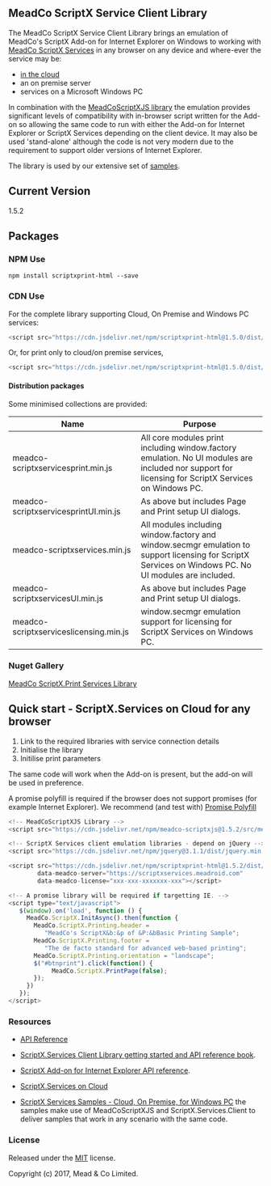 ## MeadCo ScriptX Service Client Library

The MeadCo ScriptX Service Client Library brings an emulation of MeadCo's ScriptX Add-on for Internet Explorer on Windows to 
working with [MeadCo ScriptX Services](https://www.meadroid.com/Features/ScriptXServices) in any browser on any device and where-ever the service may be:

* [in the cloud](https://scriptxservices.meadroid.com)
* an on premise server
* services on a Microsoft Windows PC

In combination with the [MeadCoScriptXJS library](https://github.com/MeadCo/MeadCoScriptXJS) the emulation provides 
significant levels of compatibility with in-browser script written for the Add-on so allowing the same code to run with either the Add-on for Internet Explorer or ScriptX Services depending on the client device. 
It may also be used 'stand-alone' although the code is not very modern due to the requirement to support older versions of Internet Explorer.

The library is used by our extensive set of [samples](https://scriptxprintsamples.meadroid.com). 

## Current Version

1.5.2

## Packages 

### NPM Use

```
npm install scriptxprint-html --save
```

### CDN Use

For the complete library supporting Cloud, On Premise and Windows PC services:

```javascript
<script src="https://cdn.jsdelivr.net/npm/scriptxprint-html@1.5.0/dist/meadco-scriptxservices.min.js"></script>
```

Or, for print only to cloud/on premise services,

```javascript
<script src="https://cdn.jsdelivr.net/npm/scriptxprint-html@1.5.0/dist/meadco-scriptxservicesprint.min.js"></script>
```

#### Distribution packages

Some minimised collections are provided:

| Name | Purpose |
|---|---|
| meadco-scriptxservicesprint.min.js | All core modules print including window.factory emulation. No UI modules are included nor support for licensing for ScriptX Services on Windows PC.  |
| meadco-scriptxservicesprintUI.min.js | As above but includes Page and Print setup UI dialogs.  |
| meadco-scriptxservices.min.js | All modules including window.factory and window.secmgr emulation to support licensing for ScriptX Services on Windows PC. No UI modules are included. |
| meadco-scriptxservicesUI.min.js | As above but includes Page and Print setup UI dialogs.  |
| meadco-scriptxserviceslicensing.min.js | window.secmgr emulation support for licensing for ScriptX Services on Windows PC. |

### Nuget Gallery

[MeadCo ScriptX.Print Services Library](https://www.nuget.org/packages/MeadScriptXPrintHtml/)

## Quick start - ScriptX.Services on Cloud for any browser

1. Link to the required libraries with service connection details
2. Initialise the library
3. Initilise print parameters

The same code will work when the Add-on is present, but the add-on will be used in preference.

A promise polyfill is required if the browser does not support promises (for example Internet Explorer). 
We recommend (and test with) [Promise Polyfill](https://github.com/taylorhakes/promise-polyfill)

```javascript
<!-- MeadCoScriptXJS Library -->
<script src="https://cdn.jsdelivr.net/npm/meadco-scriptxjs@1.5.2/src/meadco-scriptx.min.js"></script>

<!-- ScriptX Services client emulation libraries - depend on jQuery -->
<script src="https://cdn.jsdelivr.net/npm/jquery@3.1.1/dist/jquery.min.js"></script>

<script src="https://cdn.jsdelivr.net/npm/scriptxprint-html@1.5.2/dist/meadco-scriptxservicesprint.min.js" 
        data-meadco-server="https://scriptxservices.meadroid.com" 
        data-meadco-license="xxx-xxx-xxxxxxx-xxx"></script>

<!-- A promise library will be required if targetting IE. -->
<script type="text/javascript">
   $(window).on('load', function () {
     MeadCo.ScriptX.InitAsync().then(function {
       MeadCo.ScriptX.Printing.header = 
          "MeadCo's ScriptX&b:&p of &P:&bBasic Printing Sample";
       MeadCo.ScriptX.Printing.footer = 
          "The de facto standard for advanced web-based printing";
       MeadCo.ScriptX.Printing.orientation = "landscape";
       $("#btnprint").click(function() { 
            MeadCo.ScriptX.PrintPage(false);
       });
     })      
   });
</script>
```

### Resources

* [API Reference](docs/readme.md)

* [ScriptX.Services Client Library getting started and API reference book](https://meadco.gitbooks.io/meadco-scriptx-print-client/).

* [ScriptX Add-on for Internet Explorer API reference](https://www.meadroid.com/Developers/KnowledgeBank/TechnicalReference/ScriptXAddOn).

* [ScriptX.Services on Cloud](https://scriptxservices.meadroid.com/)

* [ScriptX Services Samples - Cloud, On Premise, for Windows PC](https://scriptxprintsamples.meadroid.com/) the samples make use of MeadCoScriptXJS and ScriptX.Services.Client to deliver samples that work in any scenario with the same code.

### License

Released under the [MIT](http://opensource.org/licenses/MIT) license. 

Copyright (c) 2017, Mead & Co Limited.





